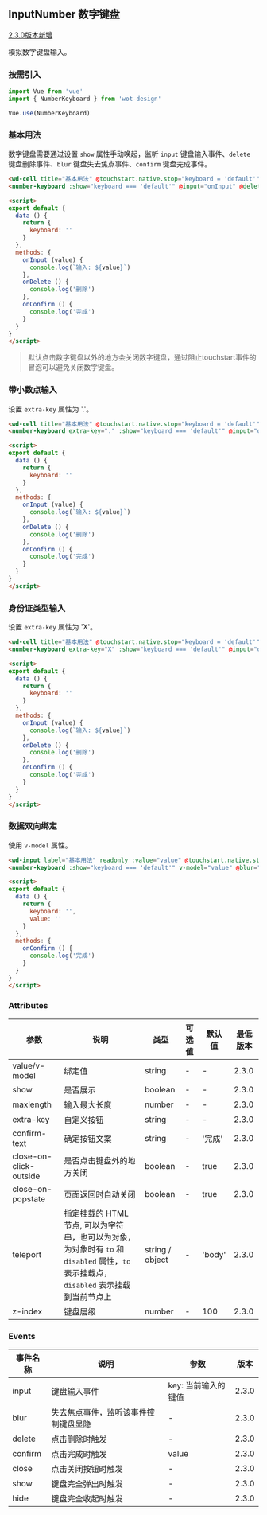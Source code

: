 ## InputNumber 数字键盘

[2.3.0版本新增]()

模拟数字键盘输入。

### 按需引入

```javascript
import Vue from 'vue'
import { NumberKeyboard } from 'wot-design'

Vue.use(NumberKeyboard)
```

### 基本用法

数字键盘需要通过设置 `show` 属性手动唤起，监听 `input` 键盘输入事件、`delete` 键盘删除事件、`blur` 键盘失去焦点事件、`confirm` 键盘完成事件。
```html
<wd-cell title="基本用法" @touchstart.native.stop="keyboard = 'default'" />
<number-keyboard :show="keyboard === 'default'" @input="onInput" @delete="onDelete" @blur="keyboard = ''" @confirm="onConfirm" />

<script>
export default {
  data () {
    return {
      keyboard: ''
    }
  },
  methods: {
    onInput (value) {
      console.log(`输入: ${value}`)
    },
    onDelete () {
      console.log('删除')
    },
    onConfirm () {
      console.log('完成')
    }
  }
}
</script>
```

> 默认点击数字键盘以外的地方会关闭数字键盘，通过阻止touchstart事件的冒泡可以避免关闭数字键盘。

### 带小数点输入

设置 `extra-key` 属性为 '.'。

```html
<wd-cell title="基本用法" @touchstart.native.stop="keyboard = 'default'" />
<number-keyboard extra-key="." :show="keyboard === 'default'" @input="onInput" @delete="onDelete" @blur="keyboard = ''" @confirm="onConfirm" />

<script>
export default {
  data () {
    return {
      keyboard: ''
    }
  },
  methods: {
    onInput (value) {
      console.log(`输入: ${value}`)
    },
    onDelete () {
      console.log('删除')
    },
    onConfirm () {
      console.log('完成')
    }
  }
}
</script>
```

### 身份证类型输入

设置 `extra-key` 属性为 'X'。

```html
<wd-cell title="基本用法" @touchstart.native.stop="keyboard = 'default'" />
<number-keyboard extra-key="X" :show="keyboard === 'default'" @input="onInput" @delete="onDelete" @blur="keyboard = ''" @confirm="onConfirm" />

<script>
export default {
  data () {
    return {
      keyboard: ''
    }
  },
  methods: {
    onInput (value) {
      console.log(`输入: ${value}`)
    },
    onDelete () {
      console.log('删除')
    },
    onConfirm () {
      console.log('完成')
    }
  }
}
</script>
```

### 数据双向绑定

使用 `v-model` 属性。

```html
<wd-input label="基本用法" readonly :value="value" @touchstart.native.stop="keyboard = 'default'" />
<number-keyboard :show="keyboard === 'default'" v-model="value" @blur="keyboard = ''" @confirm="onConfirm" />

<script>
export default {
  data () {
    return {
      keyboard: '',
      value: ''
    }
  },
  methods: {
    onConfirm () {
      console.log('完成')
    }
  }
}
</script>
```

### Attributes

| 参数 | 说明 | 类型 | 可选值 | 默认值 | 最低版本 |
|-----|-----|------|-------|-------|--------|
| value/v-model | 绑定值 | string | - | - | 2.3.0 |
| show | 是否展示 | boolean | - | - | 2.3.0 |
| maxlength | 输入最大长度 | number | - | - | 2.3.0 |
| extra-key | 自定义按钮 | string | - | - | 2.3.0 |
| confirm-text | 确定按钮文案 | string | - | '完成' | 2.3.0 |
| close-on-click-outside | 是否点击键盘外的地方关闭 | boolean | - | true | 2.3.0 |
| close-on-popstate | 页面返回时自动关闭 | boolean | - | true | 2.3.0 |
| teleport | 指定挂载的 HTML 节点, 可以为字符串，也可以为对象，为对象时有 `to` 和 `disabled` 属性，`to` 表示挂载点，`disabled` 表示挂载到当前节点上 | string / object  | - | 'body' | 2.3.0 |
| z-index | 键盘层级 | number | - | 100 | 2.3.0 |

### Events

| 事件名称 | 说明 | 参数 | 版本 |
|---------|-----|-----|-----|
| input | 键盘输入事件 | key: 当前输入的键值 | 2.3.0 |
| blur | 失去焦点事件，监听该事件控制键盘显隐 | - | 2.3.0 |
| delete | 点击删除时触发 | - | 2.3.0 |
| confirm | 点击完成时触发 | value | 2.3.0 |
| close | 点击关闭按钮时触发 | - | 2.3.0 |
| show | 键盘完全弹出时触发 | - | 2.3.0 |
| hide | 键盘完全收起时触发 | - | 2.3.0 |

